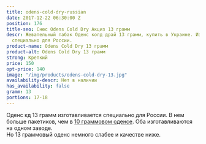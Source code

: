 ```yaml
---
title: odens-cold-dry-russian
date: 2017-12-22 06:30:00 Z
position: 176
title-seo: Снюс Odens Cold Dry Акциз 13 грамм
descr: Жевательный табак Оденс колд драй 13 грамм, купить в Украине. Изготавливается
  специально для России.
product-name: Odens Cold Dry 13 грамм
product-alt: Odens Cold Dry 13 грамм
strong: Крепкий
price: 150
opt-price: 140
image: "/img/products/odens-cold-dry-13.jpg"
availability-descr: Нет в наличии
has_availability: false
gramm: 13
portions: 17-18
---
```


Оденс кд 13 грамм изготавливается специально для России. В нем больше пакетиков, чем в [10 граммовом оденсе](/odens-cold-dry). Оба изготавливаются на одном заводе. <br>
Но 13 граммовый оденс немного слабее и качестве ниже.